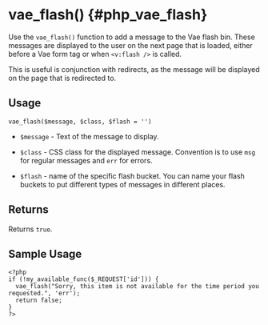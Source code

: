 # vae\_flash() {#php_vae_flash}

Use the `vae_flash()` function to add a message to the Vae flash bin.
These messages are displayed to the user on the next page that is
loaded, either before a Vae form tag or when `<v:flash />` is called.

This is useful is conjunction with redirects, as the message will be
displayed on the page that is redirected to.

## Usage

`vae_flash($message, $class, $flash = '')`

-   `$message` - Text of the message to display.

-   `$class` - CSS class for the displayed message. Convention is to use
    `msg` for regular messages and `err` for errors.

-   `$flash` - name of the specific flash bucket. You can name your
    flash buckets to put different types of messages in
    different places.

## Returns

Returns `true`.

## Sample Usage

    <?php
    if (!my_available_func($_REQUEST['id'])) {
      vae_flash("Sorry, this item is not available for the time period you requested.", 'err');
      return false;
    }
    ?>
